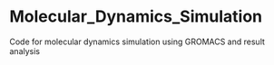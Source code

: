 # Molecular_Dynamics_Simulation
Code for molecular dynamics simulation using GROMACS and result analysis
